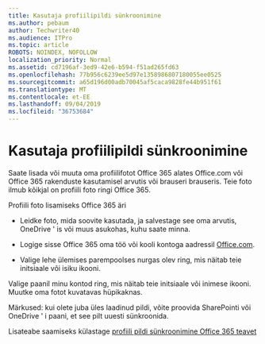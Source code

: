 ```yaml
---
title: Kasutaja profiilipildi sünkroonimine
ms.author: pebaum
author: Techwriter40
ms.audience: ITPro
ms.topic: article
ROBOTS: NOINDEX, NOFOLLOW
localization_priority: Normal
ms.assetid: cd7196af-3ed9-42e6-b594-f51ad265fd63
ms.openlocfilehash: 77b956c6239ee5d97e1358986807180055ee0525
ms.sourcegitcommit: a65d196d00adb70045af5caca9828fe44b951f61
ms.translationtype: MT
ms.contentlocale: et-EE
ms.lasthandoff: 09/04/2019
ms.locfileid: "36753684"
---
```

# <a name="sync-a-users-profile-picture"></a>Kasutaja profiilipildi sünkroonimine

Saate lisada või muuta oma profiilifotot Office 365 alates Office.com või Office 365 rakenduste kasutamisel arvutis või brauseri brauseris. Teie foto ilmub kõikjal on profiili foto ringi Office 365.

Profiili foto lisamiseks Office 365 äri

- Leidke foto, mida soovite kasutada, ja salvestage see oma arvutis, OneDrive ' is või muus asukohas, kuhu saate minna.

- Logige sisse Office 365 oma töö või kooli kontoga aadressil [Office.com](http://www.office.com).

- Valige lehe ülemises parempoolses nurgas olev ring, mis näitab teie initsiaale või isiku ikooni.

Valige paanil minu kontod ring, mis näitab teie initsiaale või inimese ikooni. Muutke oma fotot kuvatavas hüpikaknas.

Märkused: kui olete juba üles laadinud pildi, võite proovida SharePointi või OneDrive ' i paani, et see pilt uuesti sünkroonida.

Lisateabe saamiseks külastage [profiili pildi sünkroonimine Office 365 teavet](https://support.office.com/article/information-about-profile-picture-synchronization-in-office-365-20594d76-d054-4af4-a660-401133e3d48a)

